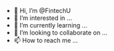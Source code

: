 - 👋 Hi, I’m @FintechU
- 👀 I’m interested in ...
- 🌱 I’m currently learning ...
- 💞️ I’m looking to collaborate on ...
- 📫 How to reach me ...

<!---
FintechU/FintechU is a ✨ special ✨ repository because its `README.md` (this file) appears on your GitHub profile.
You can click the Preview link to take a look at your changes.
--->
